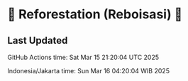
# 🌳 Reforestation (Reboisasi) 🌲

## Last Updated

GitHub Actions time: Sat Mar 15 21:20:04 UTC 2025

Indonesia/Jakarta time: Sun Mar 16 04:20:04 WIB 2025
